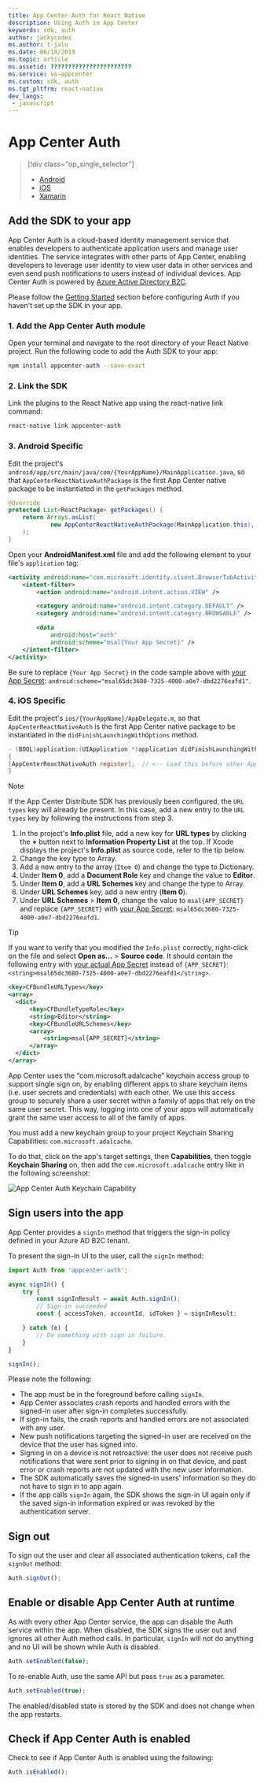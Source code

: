 ```yaml
---
title: App Center Auth for React Native
description: Using Auth in App Center
keywords: sdk, auth
author: jackycodes
ms.author: t-jalu
ms.date: 06/18/2019
ms.topic: article
ms.assetid: ???????????????????????
ms.service: vs-appcenter
ms.custom: sdk, auth
ms.tgt_pltfrm: react-native
dev_langs:
 - javascript
---
```


# App Center Auth

> [!div  class="op_single_selector"]
> * [Android](android.md)
> * [iOS](ios.md)
> * [Xamarin](xamarin.md)

## Add the SDK to your app

App Center Auth is a cloud-based identity management service that enables developers to authenticate application users and manage user identities. The service integrates with other parts of App Center, enabling developers to leverage user identity to view user data in other services and even send push notifications to users instead of individual devices. App Center Auth is powered by [Azure Active Directory B2C](https://docs.microsoft.com/azure/active-directory-b2c/).

Please follow the [Getting Started](~/sdk/getting-started/react-native.md) section before configuring Auth if you haven't set up the SDK in your app.

### 1. Add the App Center Auth module

Open your terminal and navigate to the root directory of your React Native project. Run the following code to add the Auth SDK to your app:

```bash
npm install appcenter-auth --save-exact
```

### 2. Link the SDK

Link the plugins to the React Native app using the react-native link command:

```bash
react-native link appcenter-auth
```

### 3. Android Specific

Edit the project's `android/app/src/main/java/com/{YourAppName}/MainApplication.java`, so that `AppCenterReactNativeAuthPackage` is the first App Center native package to be instantiated in the `getPackages` method. 

```java
@Override
protected List<ReactPackage> getPackages() {
    return Arrays.asList(
            new AppCenterReactNativeAuthPackage(MainApplication.this), // <-- Load this before other AppCenterReactNative packages
    );
}
```

Open your **AndroidManifest.xml** file and add the following element to your file's `application` tag:

```xml
<activity android:name="com.microsoft.identity.client.BrowserTabActivity">
    <intent-filter>
        <action android:name="android.intent.action.VIEW" />

        <category android:name="android.intent.category.DEFAULT" />
        <category android:name="android.intent.category.BROWSABLE" />

        <data
            android:host="auth"
            android:scheme="msal{Your App Secret}" />
    </intent-filter>
</activity>
```

Be sure to replace `{Your App Secret}` in the code sample above with [your App Secret](~/dashboard/faq.md):
`android:scheme="msal65dc3680-7325-4000-a0e7-dbd2276eafd1"`.

### 4. iOS Specific

Edit the project's `ios/{YourAppName}/AppDelegate.m`, so that `AppCenterReactNativeAuth` is the first App Center native package to be instantiated in the `didFinishLaunchingWithOptions` method. 

```objectivec
- (BOOL)application:(UIApplication *)application didFinishLaunchingWithOptions:(NSDictionary *)launchOptions
{
[AppCenterReactNativeAuth register];  // <-- Load this before other AppCenterReactNative packages
}
```

> [!NOTE]
> If the App Center Distribute SDK has previously been configured, the `URL types` key will already be present. In this case, add a new entry to the `URL types` key by following the instructions from step 3.

1. In the project's **Info.plist** file, add a new key for **URL types** by clicking the **+** button next to **Information Property List** at the top. If Xcode displays the project's **Info.plist** as source code, refer to the tip below.
2. Change the key type to Array.
3. Add a new entry to the array (`Item 0`) and change the type to Dictionary.
4. Under **Item 0**, add a **Document Role** key and change the value to **Editor**.
5. Under **Item 0**, add a **URL Schemes** key and change the type to Array.
6. Under **URL Schemes** key, add a new entry (**Item 0**).
7. Under **URL Schemes** > **Item 0**, change the value to `msal{APP_SECRET}` and replace `{APP_SECRET}` with [your App Secret](~/dashboard/faq.md): `msal65dc3680-7325-4000-a0e7-dbd2276eafd1`.

> [!TIP]
> If you want to verify that you modified the `Info.plist` correctly, right-click on the file and select **Open as...** > **Source code**. It should contain the following entry with [your actual App Secret](~/dashboard/faq.md) instead of `{APP_SECRET}`: `<string>msal65dc3680-7325-4000-a0e7-dbd2276eafd1</string>`.
> ```xml
> <key>CFBundleURLTypes</key>
> <array>
> 	<dict>
> 		<key>CFBundleTypeRole</key>
> 		<string>Editor</string>
> 		<key>CFBundleURLSchemes</key>
> 		<array>
> 			<string>msal{APP_SECRET}</string>
> 		</array>
> 	</dict>
> </array>
> ```

App Center uses the “com.microsoft.adalcache” keychain access group to support single sign on, by enabling different apps to share keychain items (i.e. user secrets and credentials) with each other. We use this access group to securely share a user secret within a family of apps that rely on the same user secret. This way, logging into one of your apps will automatically grant the same user access to all of the family of apps.

You must add a new keychain group to your project Keychain Sharing Capabilities: `com.microsoft.adalcache`.

To do that, click on the app's target settings, then **Capabilities**, then toggle **Keychain Sharing** on, then add the `com.microsoft.adalcache` entry like in the following screenshot:

![App Center Auth Keychain Capability](images/keychain.png)

## Sign users into the app

App Center provides a `signIn` method that triggers the sign-in policy defined in your Azure AD B2C tenant.

To present the sign-in UI to the user, call the `signIn` method:

```javascript
import Auth from 'appcenter-auth';

async signIn() {
    try {
        const signInResult = await Auth.signIn();
        // Sign-in succeeded
        const { accessToken, accountId, idToken } = signInResult;

    } catch (e) {
        // Do something with sign in failure.
    }
}

signIn();
```

Please note the following:

* The app must be in the foreground before calling `signIn`.
* App Center associates crash reports and handled errors with the signed-in user after sign-in completes successfully.
* If sign-in fails, the crash reports and handled errors are not associated with any user.
* New push notifications targeting the signed-in user are received on the device that the user has signed into.
* Signing in on a device is not retroactive: the user does not receive push notifications that were sent prior to signing in on that device, and past error or crash reports are not updated with the new user information.
* The SDK automatically saves the signed-in users' information so they do not have to sign in to app again.
* If the app calls `signIn` again, the SDK shows the sign-in UI again only if the saved sign-in information expired or was revoked by the authentication server.

## Sign out

To sign out the user and clear all associated authentication tokens, call the `signOut` method:

```javascript
Auth.signOut();
```

## Enable or disable App Center Auth at runtime

As with every other App Center service, the app can disable the Auth service within the app. When disabled, the SDK signs the user out and ignores all other Auth method calls. In particular, `signIn` will not do anything and no UI will be shown while Auth is disabled.

```javascript
Auth.setEnabled(false);
```

To re-enable Auth, use the same API but pass `true` as a parameter.
 
```javascript
Auth.setEnabled(true);
```

The enabled/disabled state is stored by the SDK and does not change when the app restarts.

## Check if App Center Auth is enabled

Check to see if App Center Auth is enabled using the following:

```javascript
Auth.isEnabled();
```